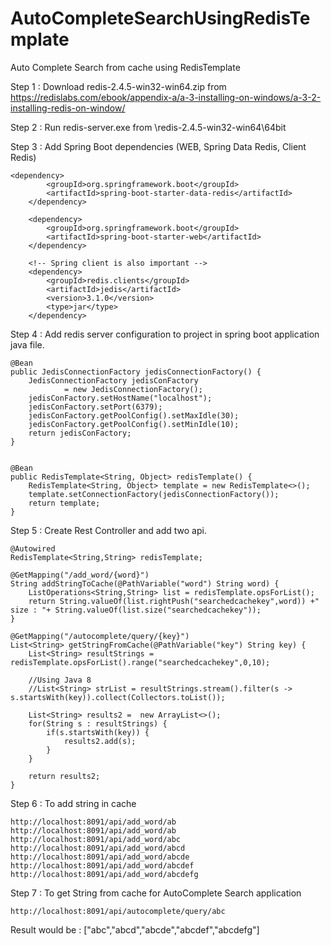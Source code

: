 # AutoCompleteSearchUsingRedisTemplate
Auto Complete Search from cache using RedisTemplate

Step 1 : Download redis-2.4.5-win32-win64.zip from https://redislabs.com/ebook/appendix-a/a-3-installing-on-windows/a-3-2-installing-redis-on-window/

Step 2 : Run redis-server.exe from \redis-2.4.5-win32-win64\64bit

Step 3 : Add Spring Boot dependencies (WEB, Spring Data Redis, Client Redis)

    <dependency>
			<groupId>org.springframework.boot</groupId>
			<artifactId>spring-boot-starter-data-redis</artifactId>
		</dependency>
    
		<dependency>
			<groupId>org.springframework.boot</groupId>
			<artifactId>spring-boot-starter-web</artifactId>
		</dependency>

		<!-- Spring client is also important -->
		<dependency>
			<groupId>redis.clients</groupId>
			<artifactId>jedis</artifactId>
			<version>3.1.0</version>
			<type>jar</type>
		</dependency>
    
Step 4 : Add redis server configuration to project in spring boot application java file.

	@Bean
	public JedisConnectionFactory jedisConnectionFactory() {
		JedisConnectionFactory jedisConFactory
				= new JedisConnectionFactory();
		jedisConFactory.setHostName("localhost");
		jedisConFactory.setPort(6379);
		jedisConFactory.getPoolConfig().setMaxIdle(30);
		jedisConFactory.getPoolConfig().setMinIdle(10);
		return jedisConFactory;
	}


	@Bean
	public RedisTemplate<String, Object> redisTemplate() {
		RedisTemplate<String, Object> template = new RedisTemplate<>();
		template.setConnectionFactory(jedisConnectionFactory());
		return template;
	}
 
Step 5 :  Create Rest Controller and add two api.

    @Autowired
    RedisTemplate<String,String> redisTemplate;

    @GetMapping("/add_word/{word}")
    String addStringToCache(@PathVariable("word") String word) {
        ListOperations<String,String> list = redisTemplate.opsForList();
        return String.valueOf(list.rightPush("searchedcachekey",word)) +" size : "+ String.valueOf(list.size("searchedcachekey"));
    }

    @GetMapping("/autocomplete/query/{key}")
    List<String> getStringFromCache(@PathVariable("key") String key) {
        List<String> resultStrings = redisTemplate.opsForList().range("searchedcachekey",0,10);

        //Using Java 8
        //List<String> strList = resultStrings.stream().filter(s -> s.startsWith(key)).collect(Collectors.toList());

        List<String> results2 =  new ArrayList<>();
        for(String s : resultStrings) {
            if(s.startsWith(key)) {
                results2.add(s);
            }
        }

        return results2;
    }
    
   
  Step 6 : To add string in cache 
  
  	http://localhost:8091/api/add_word/ab
  	http://localhost:8091/api/add_word/ab
  	http://localhost:8091/api/add_word/abc
  	http://localhost:8091/api/add_word/abcd
  	http://localhost:8091/api/add_word/abcde
  	http://localhost:8091/api/add_word/abcdef
  	http://localhost:8091/api/add_word/abcdefg
  
  Step 7 : To get String from cache for AutoComplete Search application
  
  	http://localhost:8091/api/autocomplete/query/abc
  
  Result would be : ["abc","abcd","abcde","abcdef","abcdefg"]
  
